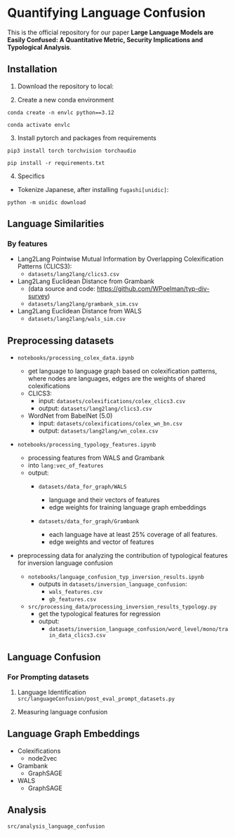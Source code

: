 # Quantifying Language Confusion
This is the official repository for our paper __Large Language Models are Easily Confused:
A Quantitative Metric, Security Implications and Typological Analysis__.




## Installation

1. Download the repository to local:

2. Create a new conda environment

`conda create -n envlc python==3.12`

`conda activate envlc`

3. Install pytorch and packages from requirements

`pip3 install torch torchvision torchaudio`

`pip install -r requirements.txt`

4. Specifics 
- Tokenize Japanese, after installing `fugashi[unidic]`:

`python -m unidic download`

## Language Similarities

### By features
- Lang2Lang Pointwise Mutual Information by Overlapping Colexification Patterns (CLICS3):
  - `datasets/lang2lang/clics3.csv`
- Lang2Lang Euclidean Distance from Grambank 
  - (data source and code: https://github.com/WPoelman/typ-div-survey)
  - `datasets/lang2lang/grambank_sim.csv`
- Lang2Lang Euclidean Distance from WALS
  - `datasets/lang2lang/wals_sim.csv`



## Preprocessing datasets

* `notebooks/processing_colex_data.ipynb` 
  * get language to language graph based on colexification patterns, where nodes are languages, edges are the weights of shared colexifications
  * CLICS3:
    * input: `datasets/colexifications/colex_clics3.csv`
    * output: `datasets/lang2lang/clics3.csv`
  * WordNet from BabelNet (5.0)
    * input: `datasets/colexifications/colex_wn_bn.csv`
    * output: `datasets/lang2lang/wn_colex.csv`
  
* `notebooks/processing_typology_features.ipynb`
  * processing features from WALS and Grambank
  * into `lang:vec_of_features`
  * output: 
    * `datasets/data_for_graph/WALS`
      * language and their vectors of features
      * edge weights for training language graph embeddings
      
    * `datasets/data_for_graph/Grambank`
      * each language have at least 25% coverage of all features.
      * edge weights and vector of features
    

* preprocessing data for analyzing the contribution of typological features for inversion language confusion
  * `notebooks/language_confusion_typ_inversion_results.ipynb`
    * outputs in `datasets/inversion_language_confusion`:
      * `wals_features.csv`
      * `gb_features.csv`
  * `src/processing_data/processing_inversion_results_typology.py`
    * get the typological features for regression 
    * output: 
      * `datasets/inversion_language_confusion/word_level/mono/train_data_clics3.csv`


## Language Confusion

### For Prompting datasets

1. Language Identification
`src/languageConfusion/post_eval_prompt_datasets.py`

2. Measuring language confusion



##  Language Graph Embeddings


- Colexifications
  - node2vec
- Grambank
  - GraphSAGE
- WALS
  - GraphSAGE

## Analysis

`src/analysis_language_confusion`
